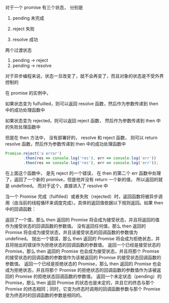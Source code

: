 对于一个 promise 有三个状态， 分别是

1. pending 未完成

2. reject 失败

3. resolve 成功

两个过渡状态

1. pending -> reject
2. pending -> resolve

对于异步编程来说，状态一旦改变了，就不会再变了，而且对象的状态是不受外界控制的

在 promise 的实例中，

如果状态变为 fulfuilled，则可以返回 resolve 函数，然后作为参数传递到 then 中的成功处理函数中

如果状态变为 rejected，则可以返回 reject 函数， 然后作为参数传递到 then 中的失败处理函数中

但是在 then 方法中， 没有部署好的， resolve 和 reject 函数， 则可以 return resolve 函数，然后作为参数传递到 then 中的成功处理函数中

```JavaScript
Promise.reject('a error')
        .then(res => console.log('res'), err => console.log('err'))
        .then(res => console.log('res'), err => console.log('err'));
```

在上面这个函数中， 是先 reject 的一个错误， 在 then 的第二个 err 函数中处理了，返回了一个新的 promise，但是他并没有 return 一个新的值， 所以返回的就是 undefined。 而对于这个，直接进入了 resolve 中

当一个 Promise 完成（fulfilled）或者失败（rejected）时，返回函数将被异步调用（由当前的线程循环来调度完成）。具体的返回值依据以下规则返回。如果 then 中的回调函数：

返回了一个值，那么 then 返回的 Promise 将会成为接受状态，并且将返回的值作为接受状态的回调函数的参数值。
没有返回任何值，那么 then 返回的 Promise 将会成为接受状态，并且该接受状态的回调函数的参数值为 undefined。
抛出一个错误，那么 then 返回的 Promise 将会成为拒绝状态，并且将抛出的错误作为拒绝状态的回调函数的参数值。
返回一个已经是接受状态的 Promise，那么 then 返回的 Promise 也会成为接受状态，并且将那个 Promise 的接受状态的回调函数的参数值作为该被返回的 Promise 的接受状态回调函数的参数值。
返回一个已经是拒绝状态的 Promise，那么 then 返回的 Promise 也会成为拒绝状态，并且将那个 Promise 的拒绝状态的回调函数的参数值作为该被返回的 Promise 的拒绝状态回调函数的参数值。
返回一个未定状态（pending）的 Promise，那么 then 返回 Promise 的状态也是未定的，并且它的终态与那个 Promise 的终态相同；同时，它变为终态时调用的回调函数参数与那个 Promise 变为终态时的回调函数的参数是相同的。
